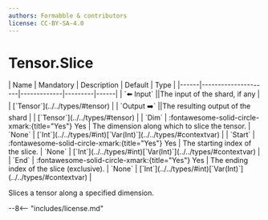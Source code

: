 ```yaml
---
authors: Formabble & contributors
license: CC-BY-SA-4.0
---
```



# Tensor.Slice

<div class="sh-parameters" markdown="1">
| Name | Mandatory | Description | Default | Type |
|------|---------------------|-------------|---------|------|
| `⬅️ Input` ||The input of the shard, if any | | [`Tensor`](../../types/#tensor) |
| `Output ➡️` ||The resulting output of the shard | | [`Tensor`](../../types/#tensor) |
| `Dim` | :fontawesome-solid-circle-xmark:{title="Yes"} Yes  | The dimension along which to slice the tensor. | `None` | [`Int`](../../types/#int)[`Var(Int)`](../../types/#contextvar) |
| `Start` | :fontawesome-solid-circle-xmark:{title="Yes"} Yes  | The starting index of the slice. | `None` | [`Int`](../../types/#int)[`Var(Int)`](../../types/#contextvar) |
| `End` | :fontawesome-solid-circle-xmark:{title="Yes"} Yes  | The ending index of the slice (exclusive). | `None` | [`Int`](../../types/#int)[`Var(Int)`](../../types/#contextvar) |

</div>

Slices a tensor along a specified dimension.

--8<-- "includes/license.md"

